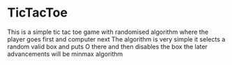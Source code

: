# TicTacToe
This is a simple tic tac toe game with randomised algorithm where the player goes first and computer next
The algorithm is very simple it selects a random valid box and puts O there and then disables the box
the later advancements will be minmax algorithm
